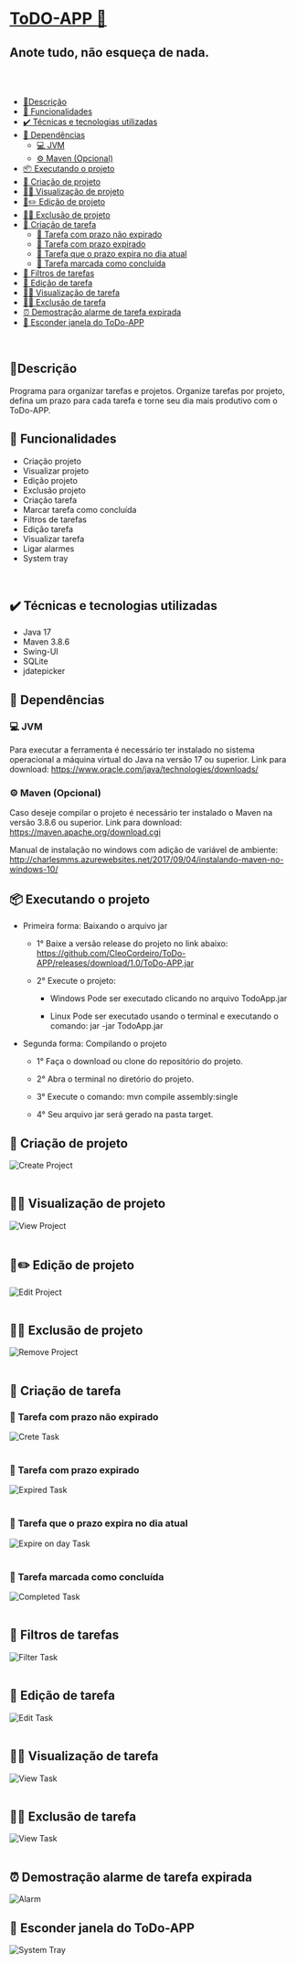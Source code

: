 #  [ToDO-APP 📝](#todo-app-)
## Anote tudo, não esqueça de nada.
<br>
<br>


  - [📃Descrição](#descrição)
  - [🔧 Funcionalidades](#-funcionalidades)
  - [✔️ Técnicas e tecnologias utilizadas](#️-técnicas-e-tecnologias-utilizadas)
  - [🧩 Dependências](#-dependências)
    - [💻 JVM](#-jvm)
    - [⚙️ Maven (Opcional)](#-⚙️-Maven-(Opcional))
  - [📦 Executando o projeto](#-executando-o-projeto)
  - [📓 Criação de projeto](#-criação-de-projeto)
  - [📓👀 Visualização de projeto](#-visualização-de-projeto)
  - [📓✏️ Edição de projeto](#️-edição-de-projeto)
  - [📓❌ Exclusão de projeto](#-exclusão-de-projeto)
  - [📜 Criação de tarefa](#-criação-de-tarefa)
    - [📄 Tarefa com prazo não expirado](#-tarefa-com-prazo-não-expirado)
    - [📄 Tarefa com prazo expirado](#-tarefa-com-prazo-expirado)
    - [📄 Tarefa que o prazo expira no dia atual](#-tarefa-que-o-prazo-expira-no-dia-atual)
    - [📄 Tarefa marcada como concluída](#-tarefa-marcada-como-concluída)
  - [📄 Filtros de tarefas](#-filtros-de-tarefas)
  - [📝 Edição de tarefa](#-edição-de-tarefa)
  - [📄👀 Visualização de tarefa](#-visualização-de-tarefa)
  - [📄❌ Exclusão de tarefa](#-exclusão-de-tarefa)
  - [⏰ Demostração alarme de tarefa expirada](#-demostração-alarme-de-tarefa-expirada)
  - [🙈 Esconder janela do ToDo-APP](#-esconder-janela-do-todo-app)
<br>

## 📃Descrição
Programa para organizar tarefas e projetos.
Organize tarefas por projeto, defina um prazo para cada tarefa e torne seu dia mais produtivo com o ToDo-APP.
<br>


## 🔧 Funcionalidades
- Criação projeto
- Visualizar projeto
- Edição projeto
- Exclusão projeto
- Criação tarefa
- Marcar tarefa como concluída
- Filtros de tarefas
- Edição tarefa
- Visualizar tarefa
- Ligar alarmes
- System tray
<br>



## ✔️ Técnicas e tecnologias utilizadas
- Java 17
- Maven 3.8.6
- Swing-UI
- SQLite
- jdatepicker

## 🧩 Dependências
### 💻 JVM
Para executar a ferramenta é necessário ter instalado no sistema operacional a máquina virtual do Java na versão 17 ou superior. Link para download: https://www.oracle.com/java/technologies/downloads/


### ⚙️ Maven (Opcional)
Caso deseje compilar o projeto é necessário ter instalado o Maven na versão 3.8.6 ou superior. Link para download: https://maven.apache.org/download.cgi

Manual de instalação no windows com adição de variável de ambiente: http://charlesmms.azurewebsites.net/2017/09/04/instalando-maven-no-windows-10/

## 📦 Executando o projeto
- Primeira forma: Baixando o arquivo jar

  - 1° Baixe a versão release do projeto no link abaixo:
https://github.com/CleoCordeiro/ToDo-APP/releases/download/1.0/ToDo-APP.jar

  - 2° Execute o projeto:
    - Windows
  Pode ser executado clicando no arquivo TodoApp.jar

    - Linux
  Pode ser executado usando o terminal e executando o comando:
  jar -jar TodoApp.jar

- Segunda forma: Compilando o projeto

  - 1° Faça o download ou clone do repositório do projeto.
  - 2° Abra o terminal no diretório do projeto.
  - 3° Execute o comando:  mvn compile assembly:single

  - 4° Seu arquivo jar será gerado na pasta target.


##
## 📓 Criação de projeto
![Create Project](assets/1-%20Criação%20Projeto.gif)
<br>
<br>

## 📓👀 Visualização de projeto
![View Project](assets/2-%20Visualiza%C3%A7%C3%A3o%20Projeto.gif)
<br>
<br>

## 📓✏️ Edição de projeto
![Edit Project](assets/3-%20Edi%C3%A7%C3%A3o%20Projeto.gif)
<br>
<br>

## 📓❌ Exclusão de projeto
![Remove Project](assets/4-%20Remo%C3%A7%C3%A3o%20Projeto.gif)
<br>
<br>

## 📜 Criação de tarefa
### 📄 Tarefa com prazo não expirado
![Crete Task](assets/5-%20Nova%20Tarefa.gif)
<br>
<br>

### 📄 Tarefa com prazo expirado
![Expired Task](assets/6-%20Tarefa%20Expirada.gif)
<br>
<br>

### 📄 Tarefa que o prazo expira no dia atual
![Expire on day Task](assets/7-%20Tarefa%20que%20expira%20no%20dia%20atual.gif)
<br>
<br>

### 📄 Tarefa marcada como concluída
![Completed Task](assets/8-%20Tarefa%20Conclu%C3%ADda.gif)
<br>
<br>

## 📄 Filtros de tarefas
![Filter Task](assets/9-%20Filtros.gif)
<br>
<br>

## 📝 Edição de tarefa
![Edit Task](assets/10-%20Edição%20Tarefa.gif)
<br>
<br>

## 📄👀 Visualização de tarefa
![View Task](assets/11-%20Visualiza%C3%A7%C3%A3o%20detalhes%20tarefa.gif)
<br>
<br>

## 📄❌ Exclusão de tarefa
![View Task](assets/14-Exclus%C3%A3o%20Tarefa.gif)
<br>
<br>

## ⏰ Demostração alarme de tarefa expirada
![Alarm](assets/12-%20Alarme.gif)

## 🙈 Esconder janela do ToDo-APP
![System Tray](assets/13-%20Minimize%20to%20tray.gif)